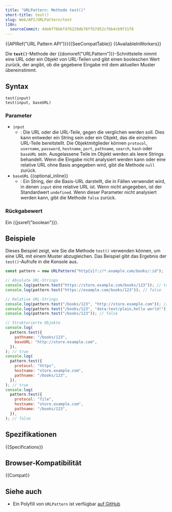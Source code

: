 ```yaml
---
title: "URLPattern: Methode test()"
short-title: test()
slug: Web/API/URLPattern/test
l10n:
  sourceCommit: 4de6f76bbfd76229db78ffb7d52cf6b4cb9f31f8
---
```


{{APIRef("URL Pattern API")}}{{SeeCompatTable}} {{AvailableInWorkers}}

Die **`test()`**-Methode der {{domxref("URLPattern")}}-Schnittstelle nimmt eine URL oder ein Objekt von URL-Teilen und gibt einen booleschen Wert zurück, der angibt, ob die gegebene Eingabe mit dem aktuellen Muster übereinstimmt.

## Syntax

```js-nolint
test(input)
test(input, baseURL)
```

### Parameter

- `input`
  - : Die URL oder die URL-Teile, gegen die verglichen werden soll. Dies kann entweder ein String sein oder ein Objekt, das die einzelnen URL-Teile bereitstellt. Die Objektmitglieder können `protocol`, `username`, `password`, `hostname`, `port`, `pathname`, `search`, `hash` oder `baseURL` sein. Ausgelassene Teile im Objekt werden als leere Strings behandelt. Wenn die Eingabe nicht analysiert werden kann oder eine relative URL ohne Basis angegeben wird, gibt die Methode `null` zurück.
- `baseURL` {{optional_inline}}
  - : Ein String, der die Basis-URL darstellt, die in Fällen verwendet wird, in denen `input` eine relative URL ist. Wenn nicht angegeben, ist der Standardwert `undefined`. Wenn dieser Parameter nicht analysiert werden kann, gibt die Methode `false` zurück.

### Rückgabewert

Ein {{jsxref("boolean")}}.

## Beispiele

Dieses Beispiel zeigt, wie Sie die Methode `test()` verwenden können, um eine URL mit einem Muster abzugleichen. Das Beispiel gibt das Ergebnis der `test()`-Aufrufe in die Konsole aus.

```js
const pattern = new URLPattern("http{s}?://*.example.com/books/:id");

// Absolute URL-Strings
console.log(pattern.test("https://store.example.com/books/123")); // true
console.log(pattern.test("https://example.com/books/123")); // false

// Relative URL-Strings
console.log(pattern.test("/books/123", "http://store.example.com")); // true
console.log(pattern.test("/books/123", "data:text/plain,hello world!")); // false
console.log(pattern.test("/books/123")); // false

// Strukturierte Objekte
console.log(
  pattern.test({
    pathname: "/books/123",
    baseURL: "http://store.example.com",
  }),
); // true
console.log(
  pattern.test({
    protocol: "https",
    hostname: "store.example.com",
    pathname: "/books/123",
  }),
); // true
console.log(
  pattern.test({
    protocol: "file",
    hostname: "store.example.com",
    pathname: "/books/123",
  }),
); // false
```

## Spezifikationen

{{Specifications}}

## Browser-Kompatibilität

{{Compat}}

## Siehe auch

- Ein Polyfill von `URLPattern` ist verfügbar
  [auf GitHub](https://github.com/kenchris/urlpattern-polyfill)
